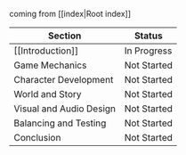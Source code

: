 
coming from [[index|Root index]]

| Section                   | Status        |
|---------------------------|---------------|
| [[Introduction]]              | In Progress   |
| Game Mechanics            | Not Started   |
| Character Development     | Not Started   |
| World and Story           | Not Started   |
| Visual and Audio Design   | Not Started   |
| Balancing and Testing     | Not Started   |
| Conclusion                | Not Started   |
